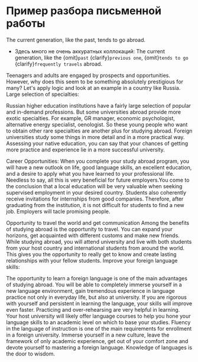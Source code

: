 # Пример разбора письменной работы

The current generation, like the past, tends to go abroad.

* Здесь много не очень аккуратных коллокаций: The current generation, like the {omit}`past` {clarify}`previous one`, {omit}`tends to go` {clarify}`frequently travels` abroad.

Teenagers and adults are engaged by prospects and opportunities. However, why does this seem to be something absolutely prestigious for many? Let's apply logic and look at an example in a country like Russia. 
Large selection of specialties:

Russian higher education institutions have a fairly large selection of popular and in-demand professions. But some universities abroad provide more exotic specialties. For example, GR manager, economic psychologist, alternative energy specialist, oenologist. So these young people who want to obtain other rare specialties are another plus for studying abroad. Foreign universities study some things in more detail and in a more practical way. Assessing your native education, you can say that your chances of getting more practice and experience lie in a more successful university.

Career Opportunities:
When you complete your study abroad program, you will have a new outlook on life, good language skills, an excellent education, and a desire to apply what you have learned to your professional life. Needless to say, all this is very beneficial for future employers.You come to the conclusion that a local education will be very valuable when seeking supervised employment in your desired country. Students also coherently receive invitations for internships from good companies. Therefore, after graduating from the institution, it is not difficult for students to find a new job. Employers will tacle promising people.

Opportunity to travel the world and get communication 
Among the benefits of studying abroad is the opportunity to travel. You can expand your horizons, get acquainted with different customs and make new friends. While studying abroad, you will attend university and live with both students from your host country and international students from around the world. This gives you the opportunity to really get to know and create lasting relationships with your fellow students.
Improve your foreign language skills:

The opportunity to learn a foreign language is one of the main advantages of studying abroad. You will be able to completely immerse yourself in a new language environment, gain tremendous experience in language practice not only in everyday life, but also at university. If you are rigorous with yourself and persistent in learning the language, your skills will improve even faster. Practicing and over-rehearsing are very helpful in learning. Your host university will likely offer language courses to help you hone your language skills to an academic level on which to base your studies. Fluency in the language of instruction is one of the main requirements for enrollment in a foreign university. Immerse yourself in a new culture, leave the framework of only academic experience, get out of your comfort zone and devote yourself to mastering a foreign language. Knowledge of languages is the door to wisdom.